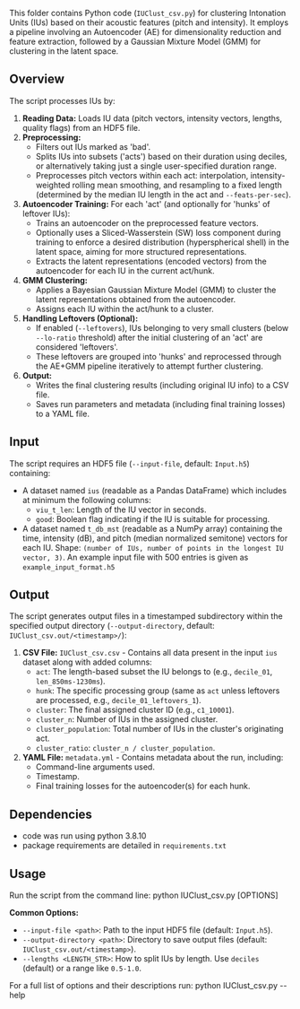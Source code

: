 This folder contains Python code (`IUClust_csv.py`) for clustering Intonation Units (IUs) based on their acoustic features (pitch and intensity). It employs a pipeline involving an Autoencoder (AE) for dimensionality reduction and feature extraction, followed by a Gaussian Mixture Model (GMM) for clustering in the latent space.

## Overview

The script processes IUs by:

1.  **Reading Data:** Loads IU data (pitch vectors, intensity vectors, lengths, quality flags) from an HDF5 file.
2.  **Preprocessing:**
    *   Filters out IUs marked as 'bad'.
    *   Splits IUs into subsets ('acts') based on their duration using deciles, or alternatively taking just a single user-specified duration range.
    *   Preprocesses pitch vectors within each act: interpolation, intensity-weighted rolling mean smoothing, and resampling to a fixed length (determined by the median IU length in the act and `--feats-per-sec`).
3.  **Autoencoder Training:** For each 'act' (and optionally for 'hunks' of leftover IUs):
    *   Trains an autoencoder on the preprocessed feature vectors.
    *   Optionally uses a Sliced-Wasserstein (SW) loss component during training to enforce a desired distribution (hyperspherical shell) in the latent space, aiming for more structured representations.
    *   Extracts the latent representations (encoded vectors) from the autoencoder for each IU in the current act/hunk.
4.  **GMM Clustering:**
    *   Applies a Bayesian Gaussian Mixture Model (GMM) to cluster the latent representations obtained from the autoencoder.
    *   Assigns each IU within the act/hunk to a cluster.
5.  **Handling Leftovers (Optional):**
    *   If enabled (`--leftovers`), IUs belonging to very small clusters (below `--lo-ratio` threshold) after the initial clustering of an 'act' are considered 'leftovers'.
    *   These leftovers are grouped into 'hunks' and reprocessed through the AE+GMM pipeline iteratively to attempt further clustering.
6.  **Output:**
    *   Writes the final clustering results (including original IU info) to a CSV file.
    *   Saves run parameters and metadata (including final training losses) to a YAML file.

## Input

The script requires an HDF5 file (`--input-file`, default: `Input.h5`) containing:

*   A dataset named `ius` (readable as a Pandas DataFrame) which includes at minimum the following columns:
    *   `viu_t_len`: Length of the IU vector in seconds.
    *   `good`: Boolean flag indicating if the IU is suitable for processing.
*   A dataset named `t_db_mst` (readable as a NumPy array) containing the time, intensity (dB), and pitch (median normalized semitone) vectors for each IU. Shape: `(number of IUs, number of points in the longest IU vector, 3)`.
An example input file with 500 entries is given as `example_input_format.h5`

## Output

The script generates output files in a timestamped subdirectory within the specified output directory (`--output-directory`, default: `IUClust_csv.out/<timestamp>/`):

1.  **CSV File:** `IUClust_csv.csv` - Contains all data present in the input `ius` dataset along with added columns:
    *   `act`: The length-based subset the IU belongs to (e.g., `decile_01`, `len_850ms-1230ms`).
    *   `hunk`: The specific processing group (same as `act` unless leftovers are processed, e.g., `decile_01_leftovers_1`).
    *   `cluster`: The final assigned cluster ID (e.g., `c1_10001`).
    *   `cluster_n`: Number of IUs in the assigned cluster.
    *   `cluster_population`: Total number of IUs in the cluster's originating act.
    *   `cluster_ratio`: `cluster_n / cluster_population`.
2.  **YAML File:** `metadata.yml` - Contains metadata about the run, including:
    *   Command-line arguments used.
    *   Timestamp.
    *   Final training losses for the autoencoder(s) for each hunk.

## Dependencies

*   code was run using python 3.8.10
*   package requirements are detailed in `requirements.txt`

## Usage

Run the script from the command line:
python IUClust_csv.py [OPTIONS]

**Common Options:**

*   `--input-file <path>`: Path to the input HDF5 file (default: `Input.h5`).
*   `--output-directory <path>`: Directory to save output files (default: `IUClust_csv.out/<timestamp>`).
*   `--lengths <LENGTH_STR>`: How to split IUs by length. Use `deciles` (default) or a range like `0.5-1.0`.

For a full list of options and their descriptions run:
python IUClust_csv.py --help
